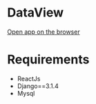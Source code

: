 # DataView

[Open app on the browser][app_link]

[app_link]: https://dataview-298106.uc.r.appspot.com/

# Requirements
- ReactJs
- Django==3.1.4
- Mysql
